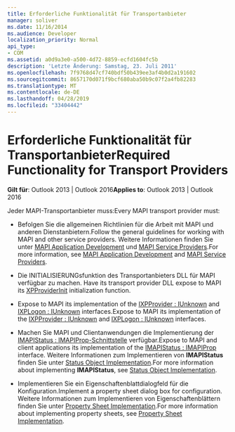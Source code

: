 ```yaml
---
title: Erforderliche Funktionalität für Transportanbieter
manager: soliver
ms.date: 11/16/2014
ms.audience: Developer
localization_priority: Normal
api_type:
- COM
ms.assetid: a0d9a3e0-a500-4d72-8859-ecfd1604fc5b
description: 'Letzte Änderung: Samstag, 23. Juli 2011'
ms.openlocfilehash: 7f9768d47cf740bdf50b439ee3af4b0d2a191602
ms.sourcegitcommit: 8657170d071f9bcf680aba50b9c07f2a4fb82283
ms.translationtype: MT
ms.contentlocale: de-DE
ms.lasthandoff: 04/28/2019
ms.locfileid: "33404442"
---
```

# <a name="required-functionality-for-transport-providers"></a><span data-ttu-id="0c024-103">Erforderliche Funktionalität für Transportanbieter</span><span class="sxs-lookup"><span data-stu-id="0c024-103">Required Functionality for Transport Providers</span></span>

  
  
<span data-ttu-id="0c024-104">**Gilt für**: Outlook 2013 | Outlook 2016</span><span class="sxs-lookup"><span data-stu-id="0c024-104">**Applies to**: Outlook 2013 | Outlook 2016</span></span> 
  
<span data-ttu-id="0c024-105">Jeder MAPI-Transportanbieter muss:</span><span class="sxs-lookup"><span data-stu-id="0c024-105">Every MAPI transport provider must:</span></span>
  
- <span data-ttu-id="0c024-106">Befolgen Sie die allgemeinen Richtlinien für die Arbeit mit MAPI und anderen Dienstanbietern.</span><span class="sxs-lookup"><span data-stu-id="0c024-106">Follow the general guidelines for working with MAPI and other service providers.</span></span> <span data-ttu-id="0c024-107">Weitere Informationen finden Sie unter [MAPI Application Development](mapi-application-development.md) und [MAPI Service Providers](mapi-service-providers.md).</span><span class="sxs-lookup"><span data-stu-id="0c024-107">For more information, see [MAPI Application Development](mapi-application-development.md) and [MAPI Service Providers](mapi-service-providers.md).</span></span>
    
- <span data-ttu-id="0c024-108">Die INITIALISIERUNGsfunktion des Transportanbieters DLL für MAPI verfügbar zu machen. [](xpproviderinit.md)</span><span class="sxs-lookup"><span data-stu-id="0c024-108">Have its transport provider DLL expose to MAPI its [XPProviderInit](xpproviderinit.md) initialization function.</span></span> 
    
- <span data-ttu-id="0c024-109">Expose to MAPI its implementation of the [IXPProvider : IUnknown](ixpprovideriunknown.md) and [IXPLogon : IUnknown](ixplogoniunknown.md) interfaces.</span><span class="sxs-lookup"><span data-stu-id="0c024-109">Expose to MAPI its implementation of the [IXPProvider : IUnknown](ixpprovideriunknown.md) and [IXPLogon : IUnknown](ixplogoniunknown.md) interfaces.</span></span> 
    
- <span data-ttu-id="0c024-110">Machen Sie MAPI und Clientanwendungen die Implementierung der [IMAPIStatus : IMAPIProp-Schnittstelle](imapistatusimapiprop.md) verfügbar.</span><span class="sxs-lookup"><span data-stu-id="0c024-110">Expose to MAPI and client applications its implementation of the [IMAPIStatus : IMAPIProp](imapistatusimapiprop.md) interface.</span></span> <span data-ttu-id="0c024-111">Weitere Informationen zum Implementieren von **IMAPIStatus** finden Sie unter [Status Object Implementation](status-object-implementation.md).</span><span class="sxs-lookup"><span data-stu-id="0c024-111">For more information about implementing **IMAPIStatus**, see [Status Object Implementation](status-object-implementation.md).</span></span> 
    
- <span data-ttu-id="0c024-112">Implementieren Sie ein Eigenschaftenblattdialogfeld für die Konfiguration.</span><span class="sxs-lookup"><span data-stu-id="0c024-112">Implement a property sheet dialog box for configuration.</span></span> <span data-ttu-id="0c024-113">Weitere Informationen zum Implementieren von Eigenschaftenblättern finden Sie unter [Property Sheet Implementation](property-sheet-implementation.md).</span><span class="sxs-lookup"><span data-stu-id="0c024-113">For more information about implementing property sheets, see [Property Sheet Implementation](property-sheet-implementation.md).</span></span>
    

